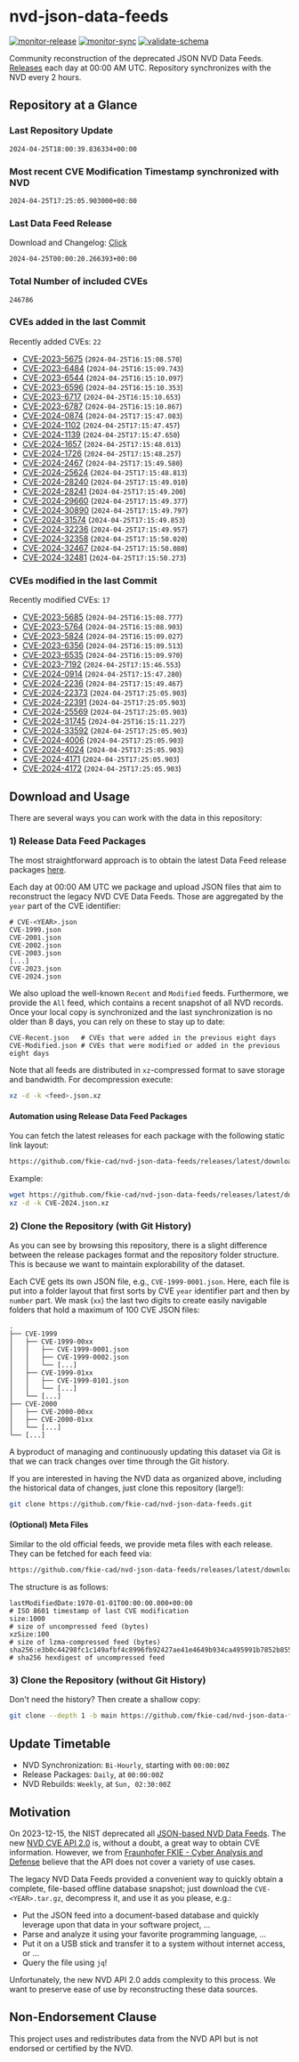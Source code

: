 # nvd-json-data-feeds

[![monitor-release](https://github.com/fkie-cad/nvd-json-data-feeds/actions/workflows/monitor_release.yml/badge.svg)](https://github.com/fkie-cad/nvd-json-data-feeds/actions/workflows/monitor_release.yml)
[![monitor-sync](https://github.com/fkie-cad/nvd-json-data-feeds/actions/workflows/monitor_sync.yml/badge.svg)](https://github.com/fkie-cad/nvd-json-data-feeds/actions/workflows/monitor_sync.yml)
[![validate-schema](https://github.com/fkie-cad/nvd-json-data-feeds/actions/workflows/validate_schema.yml/badge.svg)](https://github.com/fkie-cad/nvd-json-data-feeds/actions/workflows/validate_schema.yml)

Community reconstruction of the deprecated JSON NVD Data Feeds.
[Releases](https://github.com/fkie-cad/nvd-json-data-feeds/releases/latest) each day at 00:00 AM UTC.
Repository synchronizes with the NVD every 2 hours.

## Repository at a Glance

### Last Repository Update

```plain
2024-04-25T18:00:39.836334+00:00
```

### Most recent CVE Modification Timestamp synchronized with NVD

```plain
2024-04-25T17:25:05.903000+00:00
```

### Last Data Feed Release

Download and Changelog: [Click](https://github.com/fkie-cad/nvd-json-data-feeds/releases/latest)

```plain
2024-04-25T00:00:20.266393+00:00
```

### Total Number of included CVEs

```plain
246786
```

### CVEs added in the last Commit

Recently added CVEs: `22`

- [CVE-2023-5675](CVE-2023/CVE-2023-56xx/CVE-2023-5675.json) (`2024-04-25T16:15:08.570`)
- [CVE-2023-6484](CVE-2023/CVE-2023-64xx/CVE-2023-6484.json) (`2024-04-25T16:15:09.743`)
- [CVE-2023-6544](CVE-2023/CVE-2023-65xx/CVE-2023-6544.json) (`2024-04-25T16:15:10.097`)
- [CVE-2023-6596](CVE-2023/CVE-2023-65xx/CVE-2023-6596.json) (`2024-04-25T16:15:10.353`)
- [CVE-2023-6717](CVE-2023/CVE-2023-67xx/CVE-2023-6717.json) (`2024-04-25T16:15:10.653`)
- [CVE-2023-6787](CVE-2023/CVE-2023-67xx/CVE-2023-6787.json) (`2024-04-25T16:15:10.867`)
- [CVE-2024-0874](CVE-2024/CVE-2024-08xx/CVE-2024-0874.json) (`2024-04-25T17:15:47.083`)
- [CVE-2024-1102](CVE-2024/CVE-2024-11xx/CVE-2024-1102.json) (`2024-04-25T17:15:47.457`)
- [CVE-2024-1139](CVE-2024/CVE-2024-11xx/CVE-2024-1139.json) (`2024-04-25T17:15:47.650`)
- [CVE-2024-1657](CVE-2024/CVE-2024-16xx/CVE-2024-1657.json) (`2024-04-25T17:15:48.013`)
- [CVE-2024-1726](CVE-2024/CVE-2024-17xx/CVE-2024-1726.json) (`2024-04-25T17:15:48.257`)
- [CVE-2024-2467](CVE-2024/CVE-2024-24xx/CVE-2024-2467.json) (`2024-04-25T17:15:49.580`)
- [CVE-2024-25624](CVE-2024/CVE-2024-256xx/CVE-2024-25624.json) (`2024-04-25T17:15:48.813`)
- [CVE-2024-28240](CVE-2024/CVE-2024-282xx/CVE-2024-28240.json) (`2024-04-25T17:15:49.010`)
- [CVE-2024-28241](CVE-2024/CVE-2024-282xx/CVE-2024-28241.json) (`2024-04-25T17:15:49.200`)
- [CVE-2024-29660](CVE-2024/CVE-2024-296xx/CVE-2024-29660.json) (`2024-04-25T17:15:49.377`)
- [CVE-2024-30890](CVE-2024/CVE-2024-308xx/CVE-2024-30890.json) (`2024-04-25T17:15:49.797`)
- [CVE-2024-31574](CVE-2024/CVE-2024-315xx/CVE-2024-31574.json) (`2024-04-25T17:15:49.853`)
- [CVE-2024-32236](CVE-2024/CVE-2024-322xx/CVE-2024-32236.json) (`2024-04-25T17:15:49.957`)
- [CVE-2024-32358](CVE-2024/CVE-2024-323xx/CVE-2024-32358.json) (`2024-04-25T17:15:50.020`)
- [CVE-2024-32467](CVE-2024/CVE-2024-324xx/CVE-2024-32467.json) (`2024-04-25T17:15:50.080`)
- [CVE-2024-32481](CVE-2024/CVE-2024-324xx/CVE-2024-32481.json) (`2024-04-25T17:15:50.273`)


### CVEs modified in the last Commit

Recently modified CVEs: `17`

- [CVE-2023-5685](CVE-2023/CVE-2023-56xx/CVE-2023-5685.json) (`2024-04-25T16:15:08.777`)
- [CVE-2023-5764](CVE-2023/CVE-2023-57xx/CVE-2023-5764.json) (`2024-04-25T16:15:08.903`)
- [CVE-2023-5824](CVE-2023/CVE-2023-58xx/CVE-2023-5824.json) (`2024-04-25T16:15:09.027`)
- [CVE-2023-6356](CVE-2023/CVE-2023-63xx/CVE-2023-6356.json) (`2024-04-25T16:15:09.513`)
- [CVE-2023-6535](CVE-2023/CVE-2023-65xx/CVE-2023-6535.json) (`2024-04-25T16:15:09.970`)
- [CVE-2023-7192](CVE-2023/CVE-2023-71xx/CVE-2023-7192.json) (`2024-04-25T17:15:46.553`)
- [CVE-2024-0914](CVE-2024/CVE-2024-09xx/CVE-2024-0914.json) (`2024-04-25T17:15:47.280`)
- [CVE-2024-2236](CVE-2024/CVE-2024-22xx/CVE-2024-2236.json) (`2024-04-25T17:15:49.467`)
- [CVE-2024-22373](CVE-2024/CVE-2024-223xx/CVE-2024-22373.json) (`2024-04-25T17:25:05.903`)
- [CVE-2024-22391](CVE-2024/CVE-2024-223xx/CVE-2024-22391.json) (`2024-04-25T17:25:05.903`)
- [CVE-2024-25569](CVE-2024/CVE-2024-255xx/CVE-2024-25569.json) (`2024-04-25T17:25:05.903`)
- [CVE-2024-31745](CVE-2024/CVE-2024-317xx/CVE-2024-31745.json) (`2024-04-25T16:15:11.227`)
- [CVE-2024-33592](CVE-2024/CVE-2024-335xx/CVE-2024-33592.json) (`2024-04-25T17:25:05.903`)
- [CVE-2024-4006](CVE-2024/CVE-2024-40xx/CVE-2024-4006.json) (`2024-04-25T17:25:05.903`)
- [CVE-2024-4024](CVE-2024/CVE-2024-40xx/CVE-2024-4024.json) (`2024-04-25T17:25:05.903`)
- [CVE-2024-4171](CVE-2024/CVE-2024-41xx/CVE-2024-4171.json) (`2024-04-25T17:25:05.903`)
- [CVE-2024-4172](CVE-2024/CVE-2024-41xx/CVE-2024-4172.json) (`2024-04-25T17:25:05.903`)


## Download and Usage

There are several ways you can work with the data in this repository:

### 1) Release Data Feed Packages

The most straightforward approach is to obtain the latest Data Feed release packages [here](https://github.com/fkie-cad/nvd-json-data-feeds/releases/latest).

Each day at 00:00 AM UTC we package and upload JSON files that aim to reconstruct the legacy NVD CVE Data Feeds.
Those are aggregated by the `year` part of the CVE identifier:

```
# CVE-<YEAR>.json
CVE-1999.json
CVE-2001.json
CVE-2002.json
CVE-2003.json
[...]
CVE-2023.json
CVE-2024.json
```

We also upload the well-known `Recent` and `Modified` feeds.
Furthermore, we provide the `All` feed, which contains a recent snapshot of all NVD records.
Once your local copy is synchronized and the last synchronization is no older than 8 days, you can rely on these to stay up to date:

```plain
CVE-Recent.json   # CVEs that were added in the previous eight days
CVE-Modified.json # CVEs that were modified or added in the previous eight days
```

Note that all feeds are distributed in `xz`-compressed format to save storage and bandwidth.
For decompression execute:

```sh
xz -d -k <feed>.json.xz
```

#### Automation using Release Data Feed Packages

You can fetch the latest releases for each package with the following static link layout:

```sh
https://github.com/fkie-cad/nvd-json-data-feeds/releases/latest/download/CVE-<YEAR>.json.xz
```

Example:

```sh
wget https://github.com/fkie-cad/nvd-json-data-feeds/releases/latest/download/CVE-2024.json.xz
xz -d -k CVE-2024.json.xz
```

### 2) Clone the Repository (with Git History)

As you can see by browsing this repository, there is a slight difference between the release packages format and the repository folder structure.
This is because we want to maintain explorability of the dataset.

Each CVE gets its own JSON file, e.g., `CVE-1999-0001.json`.
Here, each file is put into a folder layout that first sorts by CVE `year` identifier part and then by `number` part.
We mask (`xx`) the last two digits to create easily navigable folders that hold a maximum of 100 CVE JSON files:

```plain
.
├── CVE-1999
│   ├── CVE-1999-00xx
│   │   ├── CVE-1999-0001.json
│   │   ├── CVE-1999-0002.json
│   │   └── [...]
│   ├── CVE-1999-01xx
│   │   ├── CVE-1999-0101.json
│   │   └── [...]
│   └── [...]
├── CVE-2000
│   ├── CVE-2000-00xx
│   ├── CVE-2000-01xx
│   └── [...]
└── [...]
```

A byproduct of managing and continuously updating this dataset via Git is that we can track changes over time through the Git history.

If you are interested in having the NVD data as organized above, including the historical data of changes, just clone this repository (large!):

```sh
git clone https://github.com/fkie-cad/nvd-json-data-feeds.git
```

#### (Optional) Meta Files

Similar to the old official feeds, we provide meta files with each release. They can be fetched for each feed via:

```sh
https://github.com/fkie-cad/nvd-json-data-feeds/releases/latest/download/CVE-<YEAR>.meta
```

The structure is as follows:

```plain
lastModifiedDate:1970-01-01T00:00:00.000+00:00                          # ISO 8601 timestamp of last CVE modification
size:1000                                                               # size of uncompressed feed (bytes)
xzSize:100                                                              # size of lzma-compressed feed (bytes)
sha256:e3b0c44298fc1c149afbf4c8996fb92427ae41e4649b934ca495991b7852b855 # sha256 hexdigest of uncompressed feed
```

### 3) Clone the Repository (without Git History)

Don't need the history? Then create a shallow copy:

```sh
git clone --depth 1 -b main https://github.com/fkie-cad/nvd-json-data-feeds.git
```


## Update Timetable

* NVD Synchronization: `Bi-Hourly`, starting with `00:00:00Z`
* Release Packages: `Daily`, at `00:00:00Z`
* NVD Rebuilds: `Weekly`, at `Sun, 02:30:00Z`


## Motivation

On 2023-12-15, the NIST deprecated all [JSON-based NVD Data Feeds](https://nvd.nist.gov/vuln/data-feeds#divRetirementBanner-1).
The new [NVD CVE API 2.0](https://nvd.nist.gov/developers/vulnerabilities) is, without a doubt, a great way to obtain CVE information.
However, we from [Fraunhofer FKIE - Cyber Analysis and Defense](https://www.fkie.fraunhofer.de/en/departments/cad.html) believe that the API does not cover a variety of use cases.

The legacy NVD Data Feeds provided a convenient way to quickly obtain a complete, file-based offline database snapshot; just download the `CVE-<YEAR>.tar.gz`, decompress it, and use it as you please, e.g.:

- Put the JSON feed into a document-based database and quickly leverage upon that data in your software project, ...
- Parse and analyze it using your favorite programming language, ...
- Put it on a USB stick and transfer it to a system without internet access, or ...
- Query the file using `jq`!

Unfortunately, the new NVD API 2.0 adds complexity to this process.
We want to preserve ease of use by reconstructing these data sources.

## Non-Endorsement Clause

This project uses and redistributes data from the NVD API but is not endorsed or certified by the NVD.